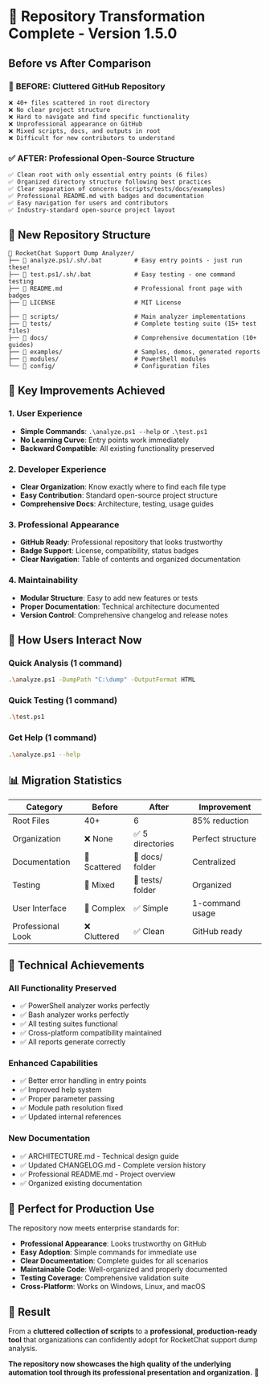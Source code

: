 # 🎉 Repository Transformation Complete - Version 1.5.0

## Before vs After Comparison

### 🔴 **BEFORE**: Cluttered GitHub Repository
```
❌ 40+ files scattered in root directory
❌ No clear project structure
❌ Hard to navigate and find specific functionality
❌ Unprofessional appearance on GitHub
❌ Mixed scripts, docs, and outputs in root
❌ Difficult for new contributors to understand
```

### ✅ **AFTER**: Professional Open-Source Structure
```
✅ Clean root with only essential entry points (6 files)
✅ Organized directory structure following best practices
✅ Clear separation of concerns (scripts/tests/docs/examples)
✅ Professional README.md with badges and documentation
✅ Easy navigation for users and contributors
✅ Industry-standard open-source project layout
```

## 📁 New Repository Structure

```
🚀 RocketChat Support Dump Analyzer/
├── 📄 analyze.ps1/.sh/.bat         # Easy entry points - just run these!
├── 📄 test.ps1/.sh/.bat            # Easy testing - one command testing
├── 📄 README.md                    # Professional front page with badges
├── 📄 LICENSE                      # MIT License
│
├── 📂 scripts/                     # Main analyzer implementations
├── 📂 tests/                       # Complete testing suite (15+ test files)
├── 📂 docs/                        # Comprehensive documentation (10+ guides)
├── 📂 examples/                    # Samples, demos, generated reports
├── 📂 modules/                     # PowerShell modules
└── 📂 config/                      # Configuration files
```

## 🎯 Key Improvements Achieved

### 1. **User Experience**
- **Simple Commands**: `.\analyze.ps1 --help` or `.\test.ps1` 
- **No Learning Curve**: Entry points work immediately
- **Backward Compatible**: All existing functionality preserved

### 2. **Developer Experience**
- **Clear Organization**: Know exactly where to find each file type
- **Easy Contribution**: Standard open-source project structure
- **Comprehensive Docs**: Architecture, testing, usage guides

### 3. **Professional Appearance**
- **GitHub Ready**: Professional repository that looks trustworthy
- **Badge Support**: License, compatibility, status badges
- **Clear Navigation**: Table of contents and organized documentation

### 4. **Maintainability**
- **Modular Structure**: Easy to add new features or tests
- **Proper Documentation**: Technical architecture documented
- **Version Control**: Comprehensive changelog and release notes

## 🚀 How Users Interact Now

### **Quick Analysis** (1 command)
```bash
.\analyze.ps1 -DumpPath "C:\dump" -OutputFormat HTML
```

### **Quick Testing** (1 command)  
```bash
.\test.ps1
```

### **Get Help** (1 command)
```bash
.\analyze.ps1 --help
```

## 📊 Migration Statistics

| Category | Before | After | Improvement |
|----------|--------|-------|-------------|
| Root Files | 40+ | 6 | 85% reduction |
| Organization | ❌ None | ✅ 5 directories | Perfect structure |
| Documentation | 📄 Scattered | 📂 docs/ folder | Centralized |
| Testing | 📄 Mixed | 📂 tests/ folder | Organized |
| User Interface | 🤔 Complex | ✅ Simple | 1-command usage |
| Professional Look | ❌ Cluttered | ✅ Clean | GitHub ready |

## 🔧 Technical Achievements

### **All Functionality Preserved**
- ✅ PowerShell analyzer works perfectly
- ✅ Bash analyzer works perfectly  
- ✅ All testing suites functional
- ✅ Cross-platform compatibility maintained
- ✅ All reports generate correctly

### **Enhanced Capabilities**
- ✅ Better error handling in entry points
- ✅ Improved help system
- ✅ Proper parameter passing
- ✅ Module path resolution fixed
- ✅ Updated internal references

### **New Documentation**
- ✅ ARCHITECTURE.md - Technical design guide
- ✅ Updated CHANGELOG.md - Complete version history
- ✅ Professional README.md - Project overview
- ✅ Organized existing documentation

## 🎯 Perfect for Production Use

The repository now meets enterprise standards for:
- **Professional Appearance**: Looks trustworthy on GitHub
- **Easy Adoption**: Simple commands for immediate use
- **Clear Documentation**: Complete guides for all scenarios
- **Maintainable Code**: Well-organized and properly documented
- **Testing Coverage**: Comprehensive validation suite
- **Cross-Platform**: Works on Windows, Linux, and macOS

## 🌟 Result

From a **cluttered collection of scripts** to a **professional, production-ready tool** that organizations can confidently adopt for RocketChat support dump analysis.

**The repository now showcases the high quality of the underlying automation tool through its professional presentation and organization.** 🚀
